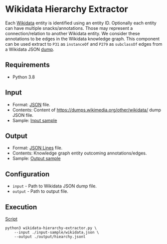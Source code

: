 # Wikidata Hierarchy Extractor
Each [Wikidata](https://www.wikidata.org/) entity is identified using an entity
ID. Optionally each entity can have multiple snacks/annotations. Those may 
represent a connection/relation to another Wikidata entity. We consider these
annotations to be edges in the Wikidata knowledge graph. This component can be
used extract to ```P31``` as ```instanceOf``` and ```P279``` as ```subclassOf```
edges from a Wikidata JSON 
[dump](https://dumps.wikimedia.org/other/wikidata/20181217.json.gz).

## Requirements
- Python 3.8

## Input
- Format: [JSON](https://www.json.org/) file.
- Contents: Content of https://dumps.wikimedia.org/other/wikidata/ dump JSON file.
- Sample: [Input sample](input-sample/wikidata.json)

## Output
- Format: [JSON Lines](https://jsonlines.org/) file.
- Contents: Knowledge graph entity outcoming annotations/edges.
- Sample: [Output sample](output-sample/hierarchy.jsonl)

## Configuration
- ```input``` - Path to Wikidata JSON dump file.
- ```output``` - Path to output file.

## Execution
[Script](script)
```shell
python3 wikidata-hierarchy-extractor.py \
    --input ./input-sample/wikidata.json \
    --output ./output/hiearchy.jsonl
```
